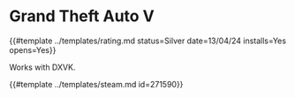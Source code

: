 # Grand Theft Auto V
<!-- script:Aliases [
    "GTA 5",
    "GTA v",
    "Grand Theft Auto 5"
] -->

{{#template ../templates/rating.md status=Silver date=13/04/24 installs=Yes opens=Yes}}

Works with DXVK.

{{#template ../templates/steam.md id=271590}}
